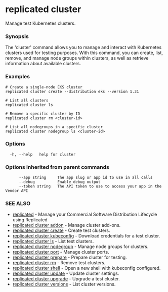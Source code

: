 # replicated cluster

Manage test Kubernetes clusters.

### Synopsis

The 'cluster' command allows you to manage and interact with Kubernetes clusters used for testing purposes. With this command, you can create, list, remove, and manage node groups within clusters, as well as retrieve information about available clusters.

### Examples

```
# Create a single-node EKS cluster
replicated cluster create --distribution eks --version 1.31

# List all clusters
replicated cluster ls

# Remove a specific cluster by ID
replicated cluster rm <cluster-id>

# List all nodegroups in a specific cluster
replicated cluster nodegroup ls <cluster-id>
```

### Options

```
  -h, --help   help for cluster
```

### Options inherited from parent commands

```
      --app string     The app slug or app id to use in all calls
      --debug          Enable debug output
      --token string   The API token to use to access your app in the Vendor API
```

### SEE ALSO

* [replicated](replicated)	 - Manage your Commercial Software Distribution Lifecycle using Replicated
* [replicated cluster addon](replicated-cli-cluster-addon)	 - Manage cluster add-ons.
* [replicated cluster create](replicated-cli-cluster-create)	 - Create test clusters.
* [replicated cluster kubeconfig](replicated-cli-cluster-kubeconfig)	 - Download credentials for a test cluster.
* [replicated cluster ls](replicated-cli-cluster-ls)	 - List test clusters.
* [replicated cluster nodegroup](replicated-cli-cluster-nodegroup)	 - Manage node groups for clusters.
* [replicated cluster port](replicated-cli-cluster-port)	 - Manage cluster ports.
* [replicated cluster prepare](replicated-cli-cluster-prepare)	 - Prepare cluster for testing.
* [replicated cluster rm](replicated-cli-cluster-rm)	 - Remove test clusters.
* [replicated cluster shell](replicated-cli-cluster-shell)	 - Open a new shell with kubeconfig configured.
* [replicated cluster update](replicated-cli-cluster-update)	 - Update cluster settings.
* [replicated cluster upgrade](replicated-cli-cluster-upgrade)	 - Upgrade a test cluster.
* [replicated cluster versions](replicated-cli-cluster-versions)	 - List cluster versions.